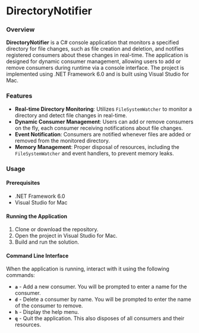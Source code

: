 # DirectoryNotifier

### Overview

**DirectoryNotifier** is a C# console application that monitors a specified directory for file changes, such as file creation and deletion, and notifies registered consumers about these changes in real-time. The application is designed for dynamic consumer management, allowing users to add or remove consumers during runtime via a console interface. The project is implemented using .NET Framework 6.0 and is built using Visual Studio for Mac.

### Features

- **Real-time Directory Monitoring**: Utilizes `FileSystemWatcher` to monitor a directory and detect file changes in real-time.
- **Dynamic Consumer Management**: Users can add or remove consumers on the fly, each consumer receiving notifications about file changes.
- **Event Notification**: Consumers are notified whenever files are added or removed from the monitored directory.
- **Memory Management**: Proper disposal of resources, including the `FileSystemWatcher` and event handlers, to prevent memory leaks.

### Usage

#### Prerequisites

- .NET Framework 6.0
- Visual Studio for Mac

#### Running the Application

1. Clone or download the repository.
2. Open the project in Visual Studio for Mac.
3. Build and run the solution.

#### Command Line Interface

When the application is running, interact with it using the following commands:

- **`a`** - Add a new consumer. You will be prompted to enter a name for the consumer.
- **`d`** - Delete a consumer by name. You will be prompted to enter the name of the consumer to remove.
- **`h`** - Display the help menu.
- **`q`** - Quit the application. This also disposes of all consumers and their resources.
